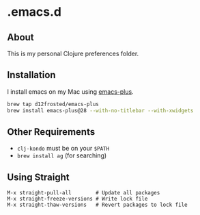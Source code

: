 # .emacs.d

## About

This is my personal Clojure preferences folder.

## Installation

I install emacs on my Mac using [emacs-plus][emacs-plus].

```bash
brew tap d12frosted/emacs-plus
brew install emacs-plus@28 --with-no-titlebar --with-xwidgets
```

## Other Requirements

- `clj-kondo` must be on your `$PATH`
- `brew install ag` (for searching)

## Using Straight

```
M-x straight-pull-all        # Update all packages
M-x straight-freeze-versions # Write lock file
M-x straight-thaw-versions   # Revert packages to lock file
```

[emacs-plus]: https://github.com/d12frosted/homebrew-emacs-plus

